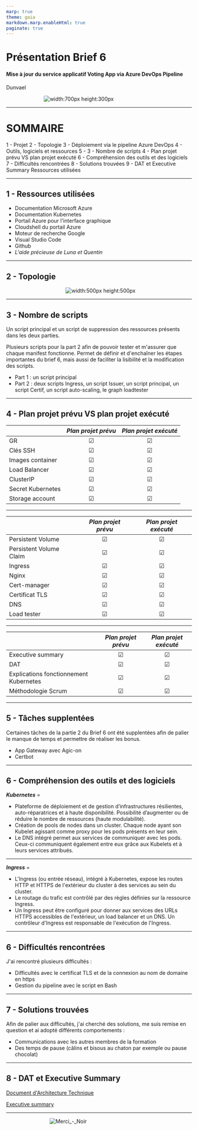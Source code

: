 ```yaml
---
marp: true
theme: gaia
markdown.marp.enableHtml: true
paginate: true
---
```

<!-- backgroundImage: "linear-gradient(to bottom, #ffb7c5, #DCD0FF)" -->

<!--
_color: black
-->

# Présentation Brief 6
#### Mise à jour du service applicatif Voting App via Azure DevOps Pipeline
Dunvael 

&nbsp;&nbsp;&nbsp;&nbsp;&nbsp;&nbsp;&nbsp;&nbsp;&nbsp;&nbsp;&nbsp;&nbsp;&nbsp;&nbsp;&nbsp;&nbsp;&nbsp;&nbsp;&nbsp;&nbsp;&nbsp;&nbsp;&nbsp;&nbsp;&nbsp;&nbsp;![width:700px height:300px](https://user-images.githubusercontent.com/108001918/215808280-0a44d894-1cff-436c-b4be-24ce92ae5598.png)


<!-- paginate: false -->

---

# SOMMAIRE  

1 - Projet
2 - Topologie
3 - Déploiement via le pipeline Azure DevOps
4 - Outils, logiciels et ressources
5 - 
3 - Nombre de scripts
4 - Plan projet prévu VS plan projet exécuté
6 - Compréhension des outils et des logiciels
7 - Difficultés rencontrées
8 - Solutions trouvées
9 - DAT et Executive Summary
Ressources utilisées


<!-- paginate: true -->
<!--
_color: black
-->

---

## 1 - Ressources utilisées  

* Documentation Microsoft Azure
* Documentation Kubernetes
* Portail Azure pour l'interface graphique
* Cloudshell du portail Azure
* Moteur de recherche Google
* Visual Studio Code
* Github
* *L'aide précieuse de Luna et Quentin*

<!--
_color: black
-->

---

## 2 - Topologie

&nbsp;&nbsp;&nbsp;&nbsp;&nbsp;&nbsp;&nbsp;&nbsp;&nbsp;&nbsp;&nbsp;&nbsp;&nbsp;&nbsp;&nbsp;&nbsp;&nbsp;&nbsp;&nbsp;&nbsp;&nbsp;&nbsp;&nbsp;&nbsp;&nbsp;&nbsp;&nbsp;&nbsp;&nbsp;&nbsp;&nbsp;&nbsp;&nbsp;&nbsp;&nbsp;&nbsp;&nbsp;&nbsp;&nbsp;&nbsp;&nbsp;![width:500px height:500px](https://user-images.githubusercontent.com/108001918/196372669-f0cf2f50-dd24-4ff1-88b6-ed350f2249f7.png)

<!--
_color: black
-->

---

## 3 - Nombre de scripts

Un script principal et un script de suppression des ressources présents dans les deux parties.

Plusieurs scripts pour la part 2 afin de pouvoir tester et m'assurer que chaque manifest fonctionne.
Permet de  définir et d'enchaîner les étapes importantes du brief 6, mais aussi de faciliter la lisibilité et la modification des scripts.

* Part 1 : un script principal
* Part 2 : deux scripts Ingress, un script Issuer, un script principal, un script Certif, un script auto-scaling, le graph loadtester
  
<!--
_backgroundColor: black
_color: black
-->

--- 

## 4 - Plan projet prévu VS plan projet exécuté 

|  | *Plan projet prévu* | *Plan projet exécuté* |
|-----------|:----------:|:------------:|
| GR|&#9745;|&#9745;|
| Clés SSH |&#9745;|&#9745;|
| Images container |&#9745; |&#9745;|
| Load Balancer |&#9745;|&#9745;|
| ClusterIP |&#9745;|&#9745;|
| Secret Kubernetes |&#9745;|&#9745;|
| Storage account |&#9745;|&#9745;| 

<!--
_color: black
-->

---

|  | *Plan projet prévu* | *Plan projet exécuté* |
|-----------|:----------:|:------------:|
| Persistent Volume |&#9745;|&#9745;|
| Persistent Volume Claim |&#9745;|&#9745;|
| Ingress |&#9745;|&#9745;|
| Nginx |&#9745;|&#9745;|
| Cert-manager |&#9745;|&#9745;|
| Certificat TLS |&#9745;|&#9745;|
| DNS |&#9745;|&#9745;|
| Load tester |&#9745;|&#9745;|
<!--
_color: black
-->

--- 

|  | *Plan projet prévu* | *Plan projet exécuté* |
|-----------|:----------:|:------------:|
| Executive summary |&#9745;|&#9745;|
| DAT |&#9745;|&#9745;|
| Explications fonctionnement Kubernetes |&#9745;|&#9745;|
| Méthodologie Scrum |&#9745;|&#9745;|

<!--
_color: black
-->

---

## 5 - Tâches supplentées

Certaines tâches de la partie 2 du Brief 6 ont été supplentées afin de palier le manque de temps et permettre de réaliser les bonus.

* App Gateway avec Agic-on
* Certbot

<!--
_color: black
-->

---

## 6 - Compréhension des outils et des logiciels

***Kubernetes*** = 

* Plateforme de déploiement et de gestion d’infrastructures résilientes, auto-réparatrices et à haute disponibilité.
Possibilité d’augmenter ou de réduire le nombre de ressources (haute modulabilité).
* Création de pools de nodes dans un cluster. Chaque node ayant son Kubelet agissant comme proxy pour les pods présents en leur sein.
* Le DNS intégré permet aux services de communiquer avec les pods. Ceux-ci communiquent également entre eux grâce aux Kubelets et à leurs services attribués.

<!--
_color: black
-->

---

***Ingress*** = 

* L'Ingress (ou entrée réseau), intégré à Kubernetes, expose les routes HTTP et HTTPS de l'extérieur du cluster à des services au sein du cluster. 
* Le routage du trafic est contrôlé par des règles définies sur la ressource Ingress.
* Un Ingress peut être configuré pour donner aux services des URLs HTTPS accessibles de l'extérieur, un load balancer et un DNS. Un contrôleur d'Ingress est responsable de l'exécution de l'Ingress.

<!--
_color: black
-->

---

## 6 - Difficultés  rencontrées

J'ai rencontré plusieurs difficultés :

* Difficultés avec le certificat TLS et de la connexion au nom de domaine en https
* Gestion du pipeline avec le script en Bash

<!--
_color: black
-->

---

## 7 - Solutions trouvées 

Afin de palier aux difficultés, j'ai cherché des solutions, me suis remise en question et ai adopté différents comportements :

* Communications avec les autres membres de la formation
* Des temps de pause (câlins et bisous au chaton par exemple ou pause chocolat)

<!--
_color: black
-->

---

## 8 - DAT et Executive Summary

[Document d'Architecture Technique](https://github.com/simplon-lerouxDunvael/Brief_7/blob/main/Docs/DAT.md)

[Executive summary](https://github.com/simplon-lerouxDunvael/Brief_7/blob/main/Docs/Executive_summary.docx)

<!--
_color: black
-->

---
&nbsp;&nbsp;&nbsp;&nbsp;&nbsp;&nbsp;&nbsp;&nbsp;&nbsp;&nbsp;&nbsp;&nbsp;&nbsp;&nbsp;&nbsp;&nbsp;&nbsp;&nbsp;&nbsp;&nbsp;&nbsp;&nbsp;&nbsp;&nbsp;&nbsp;&nbsp;&nbsp;&nbsp;&nbsp;&nbsp;![Merci_-_Noir](https://user-images.githubusercontent.com/108001918/196387576-cfcdcdda-7a6b-4021-ab84-3a06ebc95ab6.png)

<!--
_color: black
-->